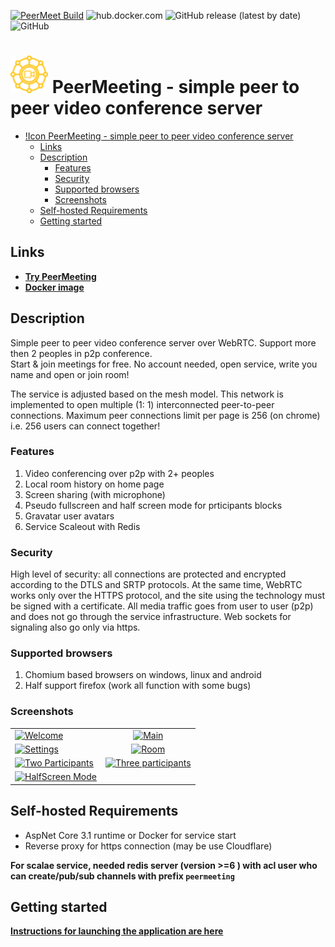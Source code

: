 [![PeerMeet Build](https://github.com/AMEST/PeerMeeting/actions/workflows/main.yml/badge.svg)](https://github.com/AMEST/PeerMeeting/actions/workflows/main.yml)
![hub.docker.com](https://img.shields.io/docker/pulls/eluki/peer-meeting.svg)
![GitHub release (latest by date)](https://img.shields.io/github/v/release/amest/PeerMeeting)
![GitHub](https://img.shields.io/github/license/amest/PeerMeeting)
# ![Icon](https://github.com/AMEST/PeerMeeting/raw/master/src/PeerMeeting.Host/ClientApp/public/img/icons/apple-touch-icon-60x60.png) PeerMeeting - simple peer to peer video conference server

- [!Icon PeerMeeting - simple peer to peer video conference server](#-peermeeting---simple-peer-to-peer-video-conference-server)
  - [Links](#links)
  - [Description](#description)
    - [Features](#features)
    - [Security](#security)
    - [Supported browsers](#supported-browsers)
    - [Screenshots](#screenshots)
  - [Self-hosted Requirements](#self-hosted-requirements)
  - [Getting started](#getting-started)

## Links
* **[Try PeerMeeting](https://peer-meeting.nb-47-dev.tk)**  
* **[Docker image](https://hub.docker.com/r/eluki/peer-meeting)**

## Description
Simple peer to peer video conference server over WebRTC. Support more then 2 peoples in p2p conference.   
Start & join meetings for free. No account needed, open service, write you name and open or join room!  

The service is adjusted based on the mesh model. This network is implemented to open multiple (1: 1) interconnected peer-to-peer connections. Maximum peer connections limit per page is 256 (on chrome) i.e. 256 users can connect together!

### Features
1. Video conferencing over p2p with 2+ peoples
2. Local room history on home page
3. Screen sharing (with microphone)
4. Pseudo fullscreen and half screen mode for prticipants blocks
5. Gravatar user avatars
6. Service Scaleout with Redis

### Security 
High level of security: all connections are protected and encrypted according to the DTLS and SRTP protocols. At the same time, WebRTC works only over the HTTPS protocol, and the site using the technology must be signed with a certificate.
All media traffic goes from user to user (p2p) and does not go through the service infrastructure.
Web sockets for signaling also go only via https.

### Supported browsers
1. Chomium based browsers on windows, linux and android
2. Half support firefox (work all function with some bugs)

### Screenshots
|||
| ------------- |:-------------:|
| [![Welcome](https://i.postimg.cc/26MXQ18S/2021-05-29-19-35-57-peer-meeting-nb-47-dev-tk-a023ae34e98b.png)](https://postimg.cc/0MGfx2wT) | [![Main](https://i.postimg.cc/nrmS0nCY/2021-05-29-19-36-48-peer-meeting-nb-47-dev-tk-6ef14df64714.png)](https://postimg.cc/JH1QhV3G) |
| [![Settings](https://i.postimg.cc/wTKG3RGW/2021-05-29-19-37-22-peer-meeting-nb-47-dev-tk-327dcb51e134.png)](https://postimg.cc/7bVVWhD7) | [![Room](https://i.postimg.cc/44H0JQB7/2021-05-29-19-37-58-peer-meeting-nb-47-dev-tk-37aba08e9834.png)](https://postimg.cc/fkZCCm4D) | 
| [![Two Participants](https://i.postimg.cc/4xs2QkZV/2021-05-29-19-40-39-peer-meeting-nb-47-dev-tk-2610b1f08276.png)](https://postimg.cc/mtpSTnPg) | [![Three participants](https://i.postimg.cc/CLj68Lyw/2021-05-29-19-41-31-peer-meeting-nb-47-dev-tk-d00226a75cb3.png)](https://postimg.cc/hftrWnPY) |
| [![HalfScreen Mode](https://i.postimg.cc/dV6HWHtX/2021-05-29-19-41-51-peer-meeting-nb-47-dev-tk-ba27ecdde12c.png)](https://postimg.cc/ts1NJz6t)||

## Self-hosted Requirements
* AspNet Core 3.1 runtime or Docker for service start
* Reverse proxy for https connection (may be use Cloudflare)

**For scalae service, needed redis server (version >=6 ) with acl user who can create/pub/sub channels with prefix `peermeeting`**

## Getting started
[**Instructions for launching the application are here**](docs/README.md)